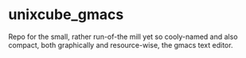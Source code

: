 # unixcube_gmacs
Repo for the small, rather run-of-the mill yet so cooly-named and also compact, both graphically and resource-wise, the gmacs text editor.
